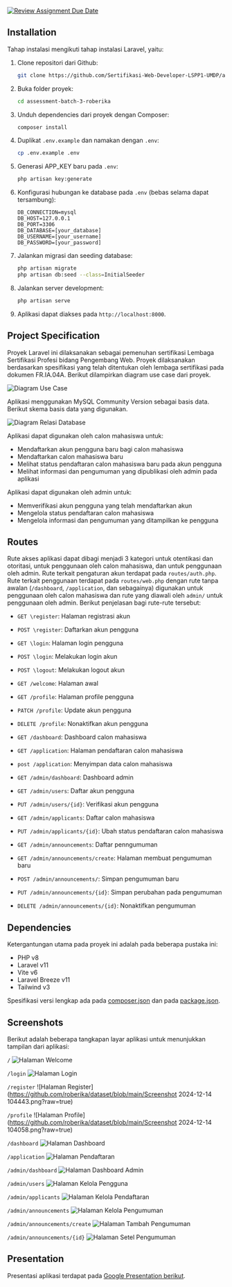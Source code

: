 [![Review Assignment Due Date](https://classroom.github.com/assets/deadline-readme-button-22041afd0340ce965d47ae6ef1cefeee28c7c493a6346c4f15d667ab976d596c.svg)](https://classroom.github.com/a/UwpJJG2e)

## Installation

Tahap instalasi mengikuti tahap instalasi Laravel, yaitu:

1. Clone repositori dari Github:

    ```bash
    git clone https://github.com/Sertifikasi-Web-Developer-LSPP1-UMDP/assessment-batch-3-roberika.git
    ```

2. Buka folder proyek:

    ```bash
    cd assessment-batch-3-roberika
    ```

3. Unduh dependencies dari proyek dengan Composer:

    ```bash
    composer install
    ```

4. Duplikat `.env.example` dan namakan dengan `.env`:

    ```bash
    cp .env.example .env
    ```

5. Generasi APP_KEY baru pada `.env`:

    ```bash
    php artisan key:generate
    ```

6. Konfigurasi hubungan ke database pada `.env` (bebas selama dapat tersambung):

    ```dotenv
    DB_CONNECTION=mysql
    DB_HOST=127.0.0.1
    DB_PORT=3306
    DB_DATABASE=[your_database]
    DB_USERNAME=[your_username]
    DB_PASSWORD=[your_password]
    ```

7. Jalankan migrasi dan seeding database:

    ```bash
    php artisan migrate
    php artisan db:seed --class=InitialSeeder
    ```

8. Jalankan server development:

    ```bash
    php artisan serve
    ```

9. Aplikasi dapat diakses pada `http://localhost:8000`.

## Project Specification

Proyek Laravel ini dilaksanakan sebagai pemenuhan sertifikasi Lembaga Sertifikasi Profesi bidang Pengembang Web. Proyek dilaksanakan berdasarkan spesifikasi yang telah ditentukan oleh lembaga sertifikasi pada dokumen FR.IA.04A. Berikut dilampirkan diagram use case dari proyek.

![Diagram Use Case](https://github.com/roberika/dataset/blob/main/usecasediagram.png?raw=true)

Aplikasi menggunakan MySQL Community Version sebagai basis data. Berikut skema basis data yang digunakan.

![Diagram Relasi Database](https://github.com/roberika/dataset/blob/main/eerdiagram%20terbaru.png?raw=true)

Aplikasi dapat digunakan oleh calon mahasiswa untuk:

- Mendaftarkan akun pengguna baru bagi calon mahasiswa
- Mendaftarkan calon mahasiswa baru
- Melihat status pendaftaran calon mahasiswa baru pada akun pengguna
- Melihat informasi dan pengumuman yang dipublikasi oleh admin pada aplikasi

Aplikasi dapat digunakan oleh admin untuk:

- Memverifikasi akun pengguna yang telah mendaftarkan akun
- Mengelola status pendaftaran calon mahasiswa
- Mengelola informasi dan pengumuman yang ditampilkan ke pengguna

## Routes

Rute akses aplikasi dapat dibagi menjadi 3 kategori untuk otentikasi dan otoritasi, untuk penggunaan oleh calon mahasiswa, dan untuk penggunaan oleh admin. Rute terkait pengaturan akun terdapat pada `routes/auth.php`. Rute terkait penggunaan terdapat pada `routes/web.php` dengan rute tanpa awalan (`/dashboard`, `/application`, dan sebagainya) digunakan untuk penggunaan oleh calon mahasiswa dan rute yang diawali oleh `admin/` untuk penggunaan oleh admin. Berikut penjelasan bagi rute-rute tersebut:

- `GET \register`: Halaman registrasi akun
- `POST \register`: Daftarkan akun pengguna
- `GET \login`: Halaman login pengguna
- `POST \login`: Melakukan login akun
- `POST \logout`: Melakukan logout akun

- `GET /welcome`: Halaman awal
- `GET /profile`: Halaman profile pengguna
- `PATCH /profile`: Update akun pengguna
- `DELETE /profile`: Nonaktifkan akun pengguna

- `GET /dashboard`: Dashboard calon mahasiswa
- `GET /application`: Halaman pendaftaran calon mahasiswa
- `post /application`: Menyimpan data calon mahasiswa

- `GET /admin/dashboard`: Dashboard admin
- `GET /admin/users`: Daftar akun pengguna
- `PUT /admin/users/{id}`: Verifikasi akun pengguna

- `GET /admin/applicants`: Daftar calon mahasiswa
- `PUT /admin/applicants/{id}`: Ubah status pendaftaran calon mahasiswa

- `GET /admin/announcements`: Daftar penngumuman
- `GET /admin/announcements/create`: Halaman membuat pengumuman baru
- `POST /admin/announcements/`: Simpan pengumuman baru
- `PUT /admin/announcements/{id}`: Simpan perubahan pada pengumuman
- `DELETE /admin/announcements/{id}`: Nonaktifkan pengumuman

## Dependencies

Ketergantungan utama pada proyek ini adalah pada beberapa pustaka ini:

- PHP v8
- Laravel v11
- Vite v6
- Laravel Breeze v11
- Tailwind v3

Spesifikasi versi lengkap ada pada [composer.json](https://github.com/Sertifikasi-Web-Developer-LSPP1-UMDP/assessment-batch-3-roberika/blob/main/composer.json) dan pada [package.json](https://github.com/Sertifikasi-Web-Developer-LSPP1-UMDP/assessment-batch-3-roberika/blob/main/package.json).

## Screenshots

Berikut adalah beberapa tangkapan layar aplikasi untuk menunjukkan tampilan dari aplikasi:

`/`
![Halaman Welcome](https://github.com/roberika/dataset/blob/main/IMG-20241213-WA0005.jpg?raw=true)

`/login`
![Halaman Login](https://github.com/roberika/dataset/blob/main/IMG-20241213-WA0008.jpg?raw=true)

`/register`
![Halaman Register](https://github.com/roberika/dataset/blob/main/Screenshot 2024-12-14 104443.png?raw=true)

`/profile`
![Halaman Profile](https://github.com/roberika/dataset/blob/main/Screenshot 2024-12-14 104058.png?raw=true)

`/dashboard`
![Halaman Dashboard](https://github.com/roberika/dataset/blob/main/IMG-20241213-WA0004.jpg?raw=true)

`/application`
![Halaman Pendaftaran](https://github.com/roberika/dataset/blob/main/IMG-20241213-WA0010.jpg?raw=true)

`/admin/dashboard`
![Halaman Dashboard Admin](https://github.com/roberika/dataset/blob/main/IMG-20241213-WA0009.jpg?raw=true)

`/admin/users`
![Halaman Kelola Pengguna](https://github.com/roberika/dataset/blob/main/IMG-20241213-WA0003.jpg?raw=true)

`/admin/applicants`
![Halaman Kelola Pendaftaran](https://github.com/roberika/dataset/blob/main/IMG-20241213-WA0003.jpg?raw=true)

`/admin/announcements`
![Halaman Kelola Pengumuman](https://github.com/roberika/dataset/blob/main/IMG-20241213-WA0011.jpg?raw=true)

`/admin/announcements/create`
![Halaman Tambah Pengumuman](https://github.com/roberika/dataset/blob/main/IMG-20241213-WA0014.jpg?raw=true)

`/admin/announcements/{id}`
![Halaman Setel Pengumuman](https://github.com/roberika/dataset/blob/main/IMG-20241213-WA0015.jpg?raw=true)

## Presentation

Presentasi aplikasi terdapat pada [Google Presentation berikut](https://docs.google.com/presentation/d/1vGdwTSptRSKhjy13ElXtoGUnZb8RerWuR61G-xX9Cn8/edit?usp=sharing).
